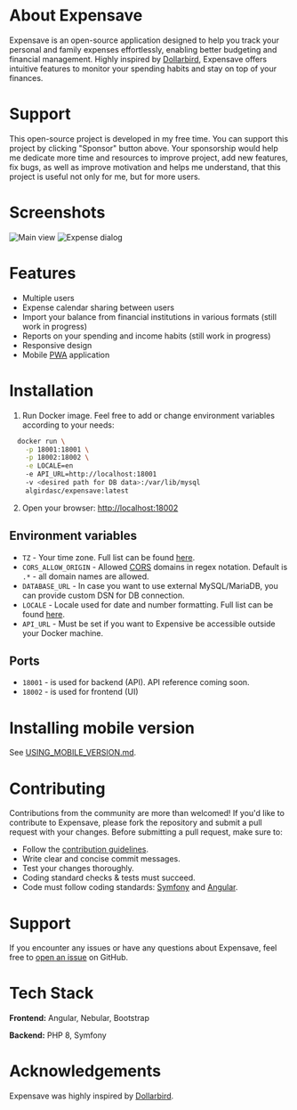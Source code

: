 # About Expensave

Expensave is an open-source application designed to help you track your personal and family expenses effortlessly, 
enabling better budgeting and financial management. Highly inspired by [Dollarbird](https://dollarbird.co/), 
Expensave offers intuitive features to monitor your spending habits and stay on top of your finances.

# Support 

This open-source project is developed in my free time. 
You can support this project by clicking "Sponsor" button above.
Your sponsorship would help me dedicate more time and resources to improve project, add new features, fix bugs, 
as well as improve motivation and helps me understand, that this project is useful not only for me, but for more users.


# Screenshots

![Main view](https://raw.githubusercontent.com/algirdasc/expensave/main/docs/screenshots/calendar.png)
![Expense dialog](https://raw.githubusercontent.com/algirdasc/expensave/main/docs/screenshots/expense_dialog.png)

# Features

- Multiple users
- Expense calendar sharing between users
- Import your balance from financial institutions in various formats (still work in progress)
- Reports on your spending and income habits (still work in progress)
- Responsive design
- Mobile [PWA](https://web.dev/explore/progressive-web-apps) application

# Installation

1. Run Docker image. Feel free to add or change environment variables according to your needs:
```bash
  docker run \
    -p 18001:18001 \
    -p 18002:18002 \
    -e LOCALE=en
    -e API_URL=http://localhost:18001
    -v <desired path for DB data>:/var/lib/mysql
    algirdasc/expensave:latest
```
2. Open your browser: [http://localhost:18002](http://localhost:18002)

## Environment variables

- `TZ` - Your time zone. Full list can be found [here](https://www.php.net/manual/en/timezones.php).
- `CORS_ALLOW_ORIGIN` - Allowed [CORS](https://developer.mozilla.org/en-US/docs/Web/HTTP/CORS) domains in regex notation. Default is `.*` - all domain names are allowed.
- `DATABASE_URL` - In case you want to use external MySQL/MariaDB, you can provide custom DSN for DB connection.
- `LOCALE` - Locale used for date and number formatting. Full list can be found [here](https://unpkg.com/browse/@angular/common@17.3.3/locales/).
- `API_URL` - Must be set if you want to Expensive be accessible outside your Docker machine. 

## Ports

- `18001` - is used for backend (API). API reference coming soon.
- `18002` - is used for frontend (UI)

# Installing mobile version

See [USING_MOBILE_VERSION.md](docs/USING_MOBILE_VERSION.md).

# Contributing

Contributions from the community are more than welcomed! If you'd like to contribute to Expensave, please fork the repository and submit a pull request with your changes. Before submitting a pull request, make sure to:

- Follow the [contribution guidelines](docs/CONTRIBUTING.md).
- Write clear and concise commit messages.
- Test your changes thoroughly.
- Coding standard checks & tests must succeed.
- Code must follow coding standards: [Symfony](https://symfony.com/doc/current/contributing/code/standards.html) and [Angular](https://angular.io/guide/styleguide). 

# Support

If you encounter any issues or have any questions about Expensave, feel free to [open an issue](https://github.com/algirdasc/expensave/issues) on GitHub.

# Tech Stack

**Frontend:** Angular, Nebular, Bootstrap

**Backend:** PHP 8, Symfony

# Acknowledgements

Expensave was highly inspired by [Dollarbird](https://dollarbird.co/).

